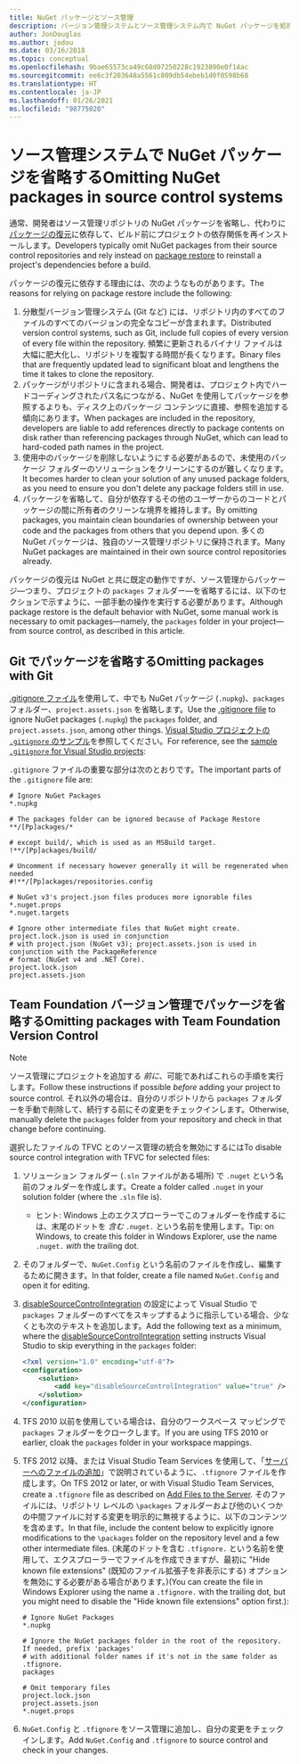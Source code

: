 ```yaml
---
title: NuGet パッケージとソース管理
description: バージョン管理システムとソース管理システム内で NuGet パッケージを処理する方法、git と TFVC でパッケージを省略する方法に関する考慮事項です。
author: JonDouglas
ms.author: jodou
ms.date: 03/16/2018
ms.topic: conceptual
ms.openlocfilehash: 9bae65573ca49c68d07250228c1923890e0f14ac
ms.sourcegitcommit: ee6c3f203648a5561c809db54ebeb1d0f0598b68
ms.translationtype: HT
ms.contentlocale: ja-JP
ms.lasthandoff: 01/26/2021
ms.locfileid: "98775020"
---
```

# <a name="omitting-nuget-packages-in-source-control-systems"></a><span data-ttu-id="b1973-103">ソース管理システムで NuGet パッケージを省略する</span><span class="sxs-lookup"><span data-stu-id="b1973-103">Omitting NuGet packages in source control systems</span></span>

<span data-ttu-id="b1973-104">通常、開発者はソース管理リポジトリの NuGet パッケージを省略し、代わりに[パッケージの復元](package-restore.md)に依存して、ビルド前にプロジェクトの依存関係を再インストールします。</span><span class="sxs-lookup"><span data-stu-id="b1973-104">Developers typically omit NuGet packages from their source control repositories and rely instead on [package restore](package-restore.md) to reinstall a project's dependencies before a build.</span></span>

<span data-ttu-id="b1973-105">パッケージの復元に依存する理由には、次のようなものがあります。</span><span class="sxs-lookup"><span data-stu-id="b1973-105">The reasons for relying on package restore include the following:</span></span>

1. <span data-ttu-id="b1973-106">分散型バージョン管理システム (Git など) には、リポジトリ内のすべてのファイルのすべてのバージョンの完全なコピーが含まれます。</span><span class="sxs-lookup"><span data-stu-id="b1973-106">Distributed version control systems, such as Git, include full copies of every version of every file within the repository.</span></span> <span data-ttu-id="b1973-107">頻繁に更新されるバイナリ ファイルは大幅に肥大化し、リポジトリを複製する時間が長くなります。</span><span class="sxs-lookup"><span data-stu-id="b1973-107">Binary files that are frequently updated lead to significant bloat and lengthens the time it takes to clone the repository.</span></span>
1. <span data-ttu-id="b1973-108">パッケージがリポジトリに含まれる場合、開発者は、プロジェクト内でハードコーディングされたパス名につながる、NuGet を使用してパッケージを参照するよりも、ディスク上のパッケージ コンテンツに直接、参照を追加する傾向にあります。</span><span class="sxs-lookup"><span data-stu-id="b1973-108">When packages are included in the repository, developers are liable to add references directly to package contents on disk rather than referencing packages through NuGet, which can lead to hard-coded path names in the project.</span></span>
1. <span data-ttu-id="b1973-109">使用中のパッケージを削除しないようにする必要があるので、未使用のパッケージ フォルダーのソリューションをクリーンにするのが難しくなります。</span><span class="sxs-lookup"><span data-stu-id="b1973-109">It becomes harder to clean your solution of any unused package folders, as you need to ensure you don't delete any package folders still in use.</span></span>
1. <span data-ttu-id="b1973-110">パッケージを省略して、自分が依存するその他のユーザーからのコードとパッケージの間に所有者のクリーンな境界を維持します。</span><span class="sxs-lookup"><span data-stu-id="b1973-110">By omitting packages, you maintain clean boundaries of ownership between your code and the packages from others that you depend upon.</span></span> <span data-ttu-id="b1973-111">多くの NuGet パッケージは、独自のソース管理リポジトリに保持されます。</span><span class="sxs-lookup"><span data-stu-id="b1973-111">Many NuGet packages are maintained in their own source control repositories already.</span></span>

<span data-ttu-id="b1973-112">パッケージの復元は NuGet と共に既定の動作ですが、ソース管理からパッケージ&mdash;つまり、プロジェクトの `packages` フォルダー&mdash;を省略するには、以下のセクションで示すように、一部手動の操作を実行する必要があります。</span><span class="sxs-lookup"><span data-stu-id="b1973-112">Although package restore is the default behavior with NuGet, some manual work is necessary to omit packages&mdash;namely, the `packages` folder in your project&mdash;from source control, as described in this article.</span></span>

## <a name="omitting-packages-with-git"></a><span data-ttu-id="b1973-113">Git でパッケージを省略する</span><span class="sxs-lookup"><span data-stu-id="b1973-113">Omitting packages with Git</span></span>

<span data-ttu-id="b1973-114">[.gitignore ファイル](https://git-scm.com/docs/gitignore)を使用して、中でも NuGet パッケージ (`.nupkg`)、`packages` フォルダー、`project.assets.json` を省略します。</span><span class="sxs-lookup"><span data-stu-id="b1973-114">Use the [.gitignore file](https://git-scm.com/docs/gitignore) to ignore NuGet packages (`.nupkg`) the `packages` folder, and `project.assets.json`, among other things.</span></span> <span data-ttu-id="b1973-115">[Visual Studio プロジェクトの `.gitignore` のサンプル](https://github.com/github/gitignore/blob/master/VisualStudio.gitignore)を参照してください。</span><span class="sxs-lookup"><span data-stu-id="b1973-115">For reference, see the [sample `.gitignore` for Visual Studio projects](https://github.com/github/gitignore/blob/master/VisualStudio.gitignore):</span></span>

<span data-ttu-id="b1973-116">`.gitignore` ファイルの重要な部分は次のとおりです。</span><span class="sxs-lookup"><span data-stu-id="b1973-116">The important parts of the `.gitignore` file are:</span></span>

```gitignore
# Ignore NuGet Packages
*.nupkg

# The packages folder can be ignored because of Package Restore
**/[Pp]ackages/*

# except build/, which is used as an MSBuild target.
!**/[Pp]ackages/build/

# Uncomment if necessary however generally it will be regenerated when needed
#!**/[Pp]ackages/repositories.config

# NuGet v3's project.json files produces more ignorable files
*.nuget.props
*.nuget.targets

# Ignore other intermediate files that NuGet might create. project.lock.json is used in conjunction
# with project.json (NuGet v3); project.assets.json is used in conjunction with the PackageReference
# format (NuGet v4 and .NET Core).
project.lock.json
project.assets.json
```

## <a name="omitting-packages-with-team-foundation-version-control"></a><span data-ttu-id="b1973-117">Team Foundation バージョン管理でパッケージを省略する</span><span class="sxs-lookup"><span data-stu-id="b1973-117">Omitting packages with Team Foundation Version Control</span></span>

> [!Note]
> <span data-ttu-id="b1973-118">ソース管理にプロジェクトを追加する *前に*、可能であればこれらの手順を実行します。</span><span class="sxs-lookup"><span data-stu-id="b1973-118">Follow these instructions if possible *before* adding your project to source control.</span></span> <span data-ttu-id="b1973-119">それ以外の場合は、自分のリポジトリから `packages` フォルダーを手動で削除して、続行する前にその変更をチェックインします。</span><span class="sxs-lookup"><span data-stu-id="b1973-119">Otherwise, manually delete the `packages` folder from your repository and check in that change before continuing.</span></span>

<span data-ttu-id="b1973-120">選択したファイルの TFVC とのソース管理の統合を無効にするには</span><span class="sxs-lookup"><span data-stu-id="b1973-120">To disable source control integration with TFVC for selected files:</span></span>

1. <span data-ttu-id="b1973-121">ソリューション フォルダー (`.sln` ファイルがある場所) で `.nuget` という名前のフォルダーを作成します。</span><span class="sxs-lookup"><span data-stu-id="b1973-121">Create a folder called `.nuget` in your solution folder (where the `.sln` file is).</span></span>
    - <span data-ttu-id="b1973-122">ヒント: Windows 上のエクスプローラーでこのフォルダーを作成するには、末尾のドットを *含む* `.nuget.` という名前を使用します。</span><span class="sxs-lookup"><span data-stu-id="b1973-122">Tip: on Windows, to create this folder in Windows Explorer, use the name `.nuget.` *with* the trailing dot.</span></span>

1. <span data-ttu-id="b1973-123">そのフォルダーで、`NuGet.Config` という名前のファイルを作成し、編集するために開きます。</span><span class="sxs-lookup"><span data-stu-id="b1973-123">In that folder, create a file named `NuGet.Config` and open it for editing.</span></span>

1. <span data-ttu-id="b1973-124">[disableSourceControlIntegration](../reference/nuget-config-file.md#solution-section) の設定によって Visual Studio で `packages` フォルダーのすべてをスキップするように指示している場合、少なくとも次のテキストを追加します。</span><span class="sxs-lookup"><span data-stu-id="b1973-124">Add the following text as a minimum, where the [disableSourceControlIntegration](../reference/nuget-config-file.md#solution-section) setting instructs Visual Studio to skip everything in the `packages` folder:</span></span>

   ```xml
   <?xml version="1.0" encoding="utf-8"?>
   <configuration>
       <solution>
           <add key="disableSourceControlIntegration" value="true" />
       </solution>
   </configuration>
   ```

1. <span data-ttu-id="b1973-125">TFS 2010 以前を使用している場合は、自分のワークスペース マッピングで `packages` フォルダーをクロークします。</span><span class="sxs-lookup"><span data-stu-id="b1973-125">If you are using TFS 2010 or earlier, cloak the `packages` folder in your workspace mappings.</span></span>

1. <span data-ttu-id="b1973-126">TFS 2012 以降、または Visual Studio Team Services を使用して、「[サーバーへのファイルの追加](/vsts/tfvc/add-files-server?view=vsts#tfignore)」で説明されているように、`.tfignore` ファイルを作成します。</span><span class="sxs-lookup"><span data-stu-id="b1973-126">On TFS 2012 or later, or with Visual Studio Team Services, create a `.tfignore` file as described on [Add Files to the Server](/vsts/tfvc/add-files-server?view=vsts#tfignore).</span></span> <span data-ttu-id="b1973-127">そのファイルには、リポジトリ レベルの `\packages` フォルダーおよび他のいくつかの中間ファイルに対する変更を明示的に無視するように、以下のコンテンツを含めます。</span><span class="sxs-lookup"><span data-stu-id="b1973-127">In that file, include the content below to explicitly ignore modifications to the `\packages` folder on the repository level and a few other intermediate files.</span></span> <span data-ttu-id="b1973-128">(末尾のドットを含む `.tfignore.` という名前を使用して、エクスプローラーでファイルを作成できますが、最初に "Hide known file extensions" (既知のファイル拡張子を非表示にする) オプションを無効にする必要がある場合があります。)</span><span class="sxs-lookup"><span data-stu-id="b1973-128">(You can create the file in Windows Explorer using the name a `.tfignore.` with the trailing dot, but you might need to disable the "Hide known file extensions" option first.):</span></span>

   ```cli
   # Ignore NuGet Packages
   *.nupkg

   # Ignore the NuGet packages folder in the root of the repository. If needed, prefix 'packages'
   # with additional folder names if it's not in the same folder as .tfignore.   
   packages

   # Omit temporary files
   project.lock.json
   project.assets.json
   *.nuget.props
   ```

1. <span data-ttu-id="b1973-129">`NuGet.Config` と `.tfignore` をソース管理に追加し、自分の変更をチェックインします。</span><span class="sxs-lookup"><span data-stu-id="b1973-129">Add `NuGet.Config` and `.tfignore` to source control and check in your changes.</span></span>
